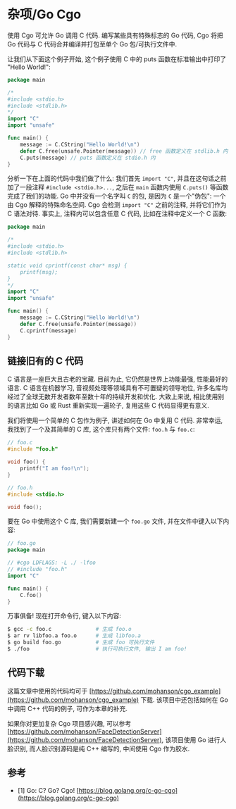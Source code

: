 # 杂项/Go Cgo

使用 Cgo 可允许 Go 调用 C 代码. 编写某些具有特殊标志的 Go 代码, Cgo 将把 Go 代码与 C 代码合并编译并打包至单个 Go 包/可执行文件中.

让我们从下面这个例子开始, 这个例子使用 C 中的 puts 函数在标准输出中打印了 "Hello World!":

```go
package main

/*
#include <stdio.h>
#include <stdlib.h>
*/
import "C"
import "unsafe"

func main() {
	message := C.CString("Hello World!\n")
	defer C.free(unsafe.Pointer(message)) // free 函数定义在 stdlib.h 内
	C.puts(message) // puts 函数定义在 stdio.h 内
}
```

分析一下在上面的代码中我们做了什么: 我们首先 `import "C"`, 并且在这句话之前加了一段注释 `#include <stdio.h>...`, 之后在 `main` 函数内使用 `C.puts()` 等函数完成了我们的功能. Go 中并没有一个名字叫 `C` 的包, 是因为 `C` 是一个"伪包": 一个由 Cgo 解释的特殊命名空间. Cgo 会检测 `import "C"` 之前的注释, 并将它们作为 C 语法对待. 事实上, 注释内可以包含任意 C 代码, 比如在注释中定义一个 C 函数:

```go
package main

/*
#include <stdio.h>
#include <stdlib.h>

static void cprintf(const char* msg) {
    printf(msg);
}
*/
import "C"
import "unsafe"

func main() {
	message := C.CString("Hello World!\n")
	defer C.free(unsafe.Pointer(message))
	C.cprintf(message)
}
```

## 链接旧有的 C 代码

C 语言是一座巨大且古老的宝藏. 目前为止, 它仍然是世界上功能最强, 性能最好的语言. C 语言在机器学习, 音视频处理等领域具有不可置疑的领导地位, 许多名库均经过了全球无数开发者数年至数十年的持续开发和优化. 大致上来说, 相比使用别的语言比如 Go 或 Rust 重新实现一遍轮子, 复用这些 C 代码显得更有意义.

我们将使用一个简单的 C 包作为例子, 讲述如何在 Go 中复用 C 代码. 非常幸运, 我找到了一个及其简单的 C 库, 这个库只有两个文件: `foo.h` 与 `foo.c`:

```c
// foo.c
#include "foo.h"

void foo() {
    printf("I am foo!\n");
}
```

```c
// foo.h
#include <stdio.h>

void foo();
```

要在 Go 中使用这个 C 库, 我们需要新建一个 `foo.go` 文件, 并在文件中键入以下内容:

```go
// foo.go
package main

// #cgo LDFLAGS: -L ./ -lfoo
// #include "foo.h"
import "C"

func main() {
	C.foo()
}
```

万事俱备! 现在打开命令行, 键入以下内容:

```sh
$ gcc -c foo.c              # 生成 foo.o
$ ar rv libfoo.a foo.o      # 生成 libfoo.a
$ go build foo.go           # 生成 foo 可执行文件
$ ./foo                     # 执行可执行文件, 输出 I am foo!
```

## 代码下载

这篇文章中使用的代码均可于 [https://github.com/mohanson/cgo_example](https://github.com/mohanson/cgo_example) 下载. 该项目中还包括如何在 Go 中调用 C++ 代码的例子, 可作为本章的补充.

如果你对更加复杂 Cgo 项目感兴趣, 可以参考 [https://github.com/mohanson/FaceDetectionServer](https://github.com/mohanson/FaceDetectionServer),  该项目使用 Go 进行人脸识别, 而人脸识别源码是纯 C++ 编写的, 中间使用 Cgo 作为胶水.

## 参考

- [1] Go: C? Go? Cgo! [https://blog.golang.org/c-go-cgo](https://blog.golang.org/c-go-cgo)
